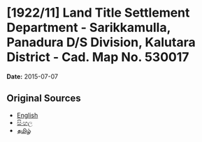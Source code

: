 # [1922/11] Land Title Settlement Department - Sarikkamulla, Panadura D/S Division, Kalutara District - Cad. Map No. 530017

**Date:** 2015-07-07

## Original Sources

- [English](https://documents.gov.lk/view/extra-gazettes/2015/7/1922-11_E.pdf)
- [සිංහල](https://documents.gov.lk/view/extra-gazettes/2015/7/1922-11_S.pdf)
- [தமிழ்](https://documents.gov.lk/view/extra-gazettes/2015/7/1922-11_T.pdf)
